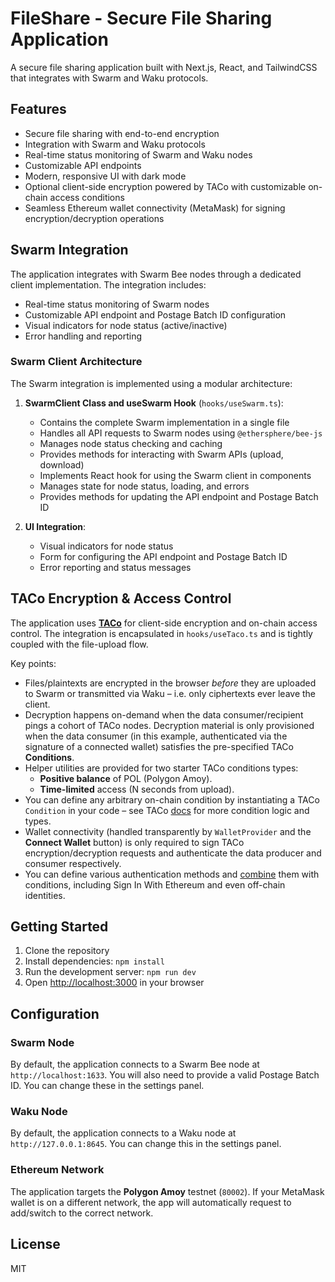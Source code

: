 # FileShare - Secure File Sharing Application

A secure file sharing application built with Next.js, React, and TailwindCSS that integrates with Swarm and Waku protocols.

## Features

- Secure file sharing with end-to-end encryption
- Integration with Swarm and Waku protocols
- Real-time status monitoring of Swarm and Waku nodes
- Customizable API endpoints
- Modern, responsive UI with dark mode
- Optional client-side encryption powered by TACo with customizable on-chain access conditions
- Seamless Ethereum wallet connectivity (MetaMask) for signing encryption/decryption operations

## Swarm Integration

The application integrates with Swarm Bee nodes through a dedicated client implementation. The integration includes:

- Real-time status monitoring of Swarm nodes
- Customizable API endpoint and Postage Batch ID configuration
- Visual indicators for node status (active/inactive)
- Error handling and reporting

### Swarm Client Architecture

The Swarm integration is implemented using a modular architecture:

1. **SwarmClient Class and useSwarm Hook** (`hooks/useSwarm.ts`):

   - Contains the complete Swarm implementation in a single file
   - Handles all API requests to Swarm nodes using `@ethersphere/bee-js`
   - Manages node status checking and caching
   - Provides methods for interacting with Swarm APIs (upload, download)
   - Implements React hook for using the Swarm client in components
   - Manages state for node status, loading, and errors
   - Provides methods for updating the API endpoint and Postage Batch ID

2. **UI Integration**:
   - Visual indicators for node status
   - Form for configuring the API endpoint and Postage Batch ID
   - Error reporting and status messages

## TACo Encryption & Access Control

The application uses **[TACo](https://github.com/nucypher/taco-web)** for client-side encryption and on-chain access control. The integration is encapsulated in `hooks/useTaco.ts` and is tightly coupled with the file-upload flow.

Key points:
- Files/plaintexts are encrypted in the browser _before_ they are uploaded to Swarm or transmitted via Waku – i.e. only ciphertexts ever leave the client.
- Decryption happens on-demand when the data consumer/recipient pings a cohort of TACo nodes. Decryption material is only provisioned when the data consumer (in this example, authenticated via the signature of a connected wallet) satisfies the pre-specified TACo **Conditions**.
- Helper utilities are provided for two starter TACo conditions types: 
  - **Positive balance** of POL (Polygon Amoy).
  - **Time-limited** access (N seconds from upload).
- You can define any arbitrary on-chain condition by instantiating a TACo `Condition` in your code – see TACo [docs](https://docs.taco.build/conditions) for more condition logic and types. 
- Wallet connectivity (handled transparently by `WalletProvider` and the **Connect Wallet** button) is only required to sign TACo encryption/decryption requests and authenticate the data producer and consumer respectively. 
- You can define various authentication methods and [combine](https://docs.taco.build/authentication/conditioncontext-and-context-variables) them with conditions, including Sign In With Ethereum and even off-chain identities. 

## Getting Started

1. Clone the repository
2. Install dependencies: `npm install`
3. Run the development server: `npm run dev`
4. Open [http://localhost:3000](http://localhost:3000) in your browser

## Configuration

### Swarm Node

By default, the application connects to a Swarm Bee node at `http://localhost:1633`. You will also need to provide a valid Postage Batch ID. You can change these in the settings panel.

### Waku Node

By default, the application connects to a Waku node at `http://127.0.0.1:8645`. You can change this in the settings panel.

### Ethereum Network

The application targets the **Polygon Amoy** testnet (`80002`). If your MetaMask wallet is on a different network, the app will automatically request to add/switch to the correct network.

## License

MIT
